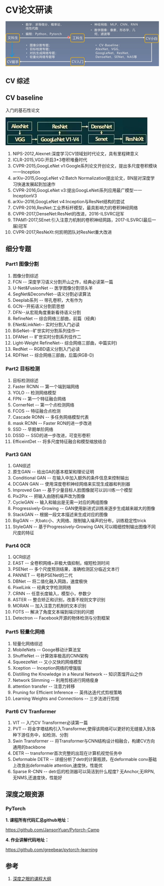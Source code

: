 # CV论文研读

![image-20220319010317472](cv_paper_path/image-20220319010317472.png)

## CV 综述

## CV baseline
入门的基石性论文

![image-20220319000529327](cv_paper_path/image-20220319000529327.png)

1. NIPS-2012,Alexnet:深度学习CV领域划时代论文，具有里程碑意义
2. ICLR-2015,VGG:开启3\*3卷积堆叠时代
3. CVPR-2015,GoogLeNet v1:Google系列论文开创论文，提出多尺度卷积模块一一Inception
4. arXiv-2015,GoogLeNet v2:Batch Normalization提出论文，BN层对深度学习快速发展起到加速作
5. CVPR-2016,GoogLeNet v3:提出GoogLeNeti系列应用最广模型一一InceptionV3
6. arXiv-2016,GoogLeNet v4:Inception与ResNet结构的尝试
7. CVPR-2016,ResNet:工业界标杆模型，最具影响力的卷积神经网络
8. CVPR-2017,DenseNet:ResNet的改进，2016-ILSVRC冠军
9. TPAM1-2017,SEnet:引入注意力机制的卷积神经网路，2017-ILSVRC(最后一届)冠军
10. CVPR-2017,ResNeXt:何凯明团队对ResNet重大改进

## 细分专题

### Part1 图像分割
1. 图像分割综述
2. FCN -- 深度学习语义分割开山之作，经典必读第一篇
3. U-Net&FusionNet -- 医学图像分割领头羊
4. SegNet&DeconvNet--语义分割必读算法
5. Deeplab系列 -- 带孔卷积，大有作为
6. GCN--开拓语义分割箭思想
7. DFN--从宏观角度重新看待语义分割
8. RefineNet -- 综合网络三部曲，前篇（经典）
9. ENet&LinkNet-- 实时分割入门必读
10. BiSeNet--旷世实时分割系列佳作一
11. DFANet -- 旷世实时分割系列佳作二
12. Light-Weight RefineNet-- 综合网络三部曲，中篇实时)
13. RedNet -- RGBD语义分割入门必读
14. RDFNet -- 综合网络三部曲，后篇(RGB-D)

### Part2 目标检测
1. 目标检测综述 
2. Faster RCNN -- 第一个端到端网络
3. YOLO -- 检测网络模型
4. FPN -- 第一个特征融合网络
5. CornerNet -- 第一个点检测网络
6. FCOS -- 特征融合点检测
7. Cascade RONN -- 多任务网络模型代表
8. mask RCNN -- Faster RON的进一步改进
9. SSD -- 早期单阶网络
10. DSSD -- SSD的进一步改进，可变形卷积
11. EfficeintDet -- 将多尺度特征融合和模型缩放结合


### Part3 GAN
1. GAN综述
2. 原生GAN -- 给出GA的基本框架和理论证明
3. Conditional GAN -- 在输入中加入额外的条件信息来控制输出
4. DCGAN GAN -- 使用深度卷积神经网络来实现生成器和判别器
5. Improved Gan -- 基于少量目标人脸图像就可以训川练一个模型
6. Pix2Pix -- 把输入由随机噪声改为图像
7. CycleGAN -- 输入和输出是无需一对应的两组图像
8. Progressively-Growing -- GAN使用新进式训练来逐步生成越来越大的图像
9. StackGAN -- 根据一段文本描述来生成对应的图像
10. BigGAN -- 大batc小、大网络、限制输入噪声的分布，训练稳定性trick
11. StyleGAN -- 基于Progressively-Growing GAN,可以精细控制输出图像不同尺度的特征

### Part4 0CR
1. QCR综述
2. EAST -- 全卷积网络+非极大值抑制，缩短检测时间
3. PSENet -- 多个尺度预测结果，准确检测区分临近文本行
4. PANNET -- 号称PSENet的二代
5. DBNet -- 将二值化融入网路，速度极快
6. PixelLink -- 经典文字检测网络
7. CRNN -- 任意长度输入，模型小，参数少
8. ASTER -- 整合矫正和识别，改善不规则文字识别
9. MORAN -- 加入注意力机制的文本识别
10. FOTS -- 解决了角度文本端到端识别的问题
11. Detectron -- Facebook开源的物体检测与分割框架


### Part5 轻量化网络
1. 轻量化网络综述
2. MobileNets -- Googe移动计算法宝
3. ShuffleNet -- 计算效率极高的CNN架构
4. SqueezeNet -- 又小又快的网络模型
5. Xception -- Inception网络的增强版
6. Distilling the Knowledge in a Neural Network -- 知识蒸馏开山之作
7. Network Slimming -- 利用剪枝进行网络瘦身
8. attention transfer -- 注意力转移
9. Pruning for Efficient Inference -- 英伟达迭代式剪枝策略
10. Learning Weights and Connections -- 三步法进行剪枝

### Part6 CV Tranformer
1. VIT -- 入门CV Transformer必读第一篇
2. PVT -- 将金字塔结构引入Transformer,使得该网络可以更好的无缝接入到各种下游任务中，如检测、分割
3. Swin Transformer -- 将Transformer与CNN结构设计相融合，构建CV方向通用的backbone
4. DETR -- transformer首次完整的出现在计算机视觉任务中
5. Deformable DETR -- 详细分析了detr的计算瓶颈，在deformable conv基础上改良出deformable attention,速度快，性能优
6. Sparse R-CNN -- detr后的检测器可以简洁到什么程度? 无Anchor,无IRPN,无NMS,还速度快，性能好

## 深度之眼资源

### PyTorch

**1. 课程所有代码汇总github地址：**

https://github.com/JansonYuan/Pytorch-Camp

**4. 作业讲解代码地址：**

https://github.com/greebear/pytorch-learning

## 参考

1. [深度之眼的课程大纲](cv_paper_path/20220318233909.jpg)

